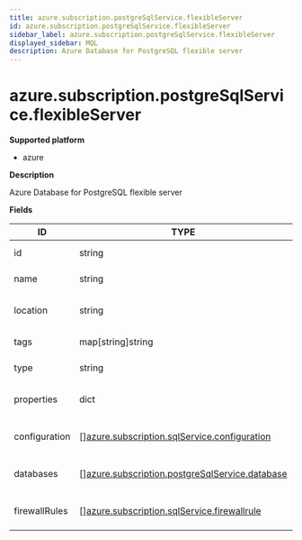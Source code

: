 ```yaml
---
title: azure.subscription.postgreSqlService.flexibleServer
id: azure.subscription.postgreSqlService.flexibleServer
sidebar_label: azure.subscription.postgreSqlService.flexibleServer
displayed_sidebar: MQL
description: Azure Database for PostgreSQL flexible server
---
```


# azure.subscription.postgreSqlService.flexibleServer

**Supported platform**

- azure

**Description**

Azure Database for PostgreSQL flexible server

**Fields**

| ID            | TYPE                                                                                                        | DESCRIPTION                      |
| ------------- | ----------------------------------------------------------------------------------------------------------- | -------------------------------- |
| id            | string                                                                                                      | PostgreSQL server ID             |
| name          | string                                                                                                      | PostgreSQL server name           |
| location      | string                                                                                                      | PostgreSQL server location       |
| tags          | map[string]string                                                                                           | PostgreSQL server tags           |
| type          | string                                                                                                      | PostgreSQL server type           |
| properties    | dict                                                                                                        | PostgreSQL server properties     |
| configuration | &#91;&#93;[azure.subscription.sqlService.configuration](azure.subscription.sqlservice.configuration.md)     | PostgreSQL server configuration  |
| databases     | &#91;&#93;[azure.subscription.postgreSqlService.database](azure.subscription.postgresqlservice.database.md) | PostgreSQL server databases      |
| firewallRules | &#91;&#93;[azure.subscription.sqlService.firewallrule](azure.subscription.sqlservice.firewallrule.md)       | PostgreSQL server firewall rules |
